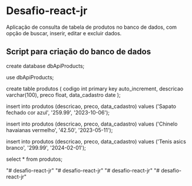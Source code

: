 
# Desafio-react-jr

Aplicação de consulta de tabela de produtos no banco de dados, com opção de buscar, inserir, editar e excluir dados.

## Script para criação do banco de dados

create database dbApiProducts;

use dbApiProducts;

create table produtos (
codigo int primary key auto_increment,
descricao varchar(100),
preco float,
data_cadastro date
);

insert into produtos (descricao, preco, data_cadastro) values ('Sapato fechado cor azul', '259.99', '2023-10-06');

insert into produtos (descricao, preco, data_cadastro) values ('Chinelo havaianas vermelho', '42.50', '2023-05-11');

insert into produtos (descricao, preco, data_cadastro) values ('Tenis asics branco', '299.99', '2024-02-01');

select * from produtos;

"# desafio-react-jr" 
"# desafio-react-jr" 
"# desafio-react-jr" 
"# desafio-react-jr" 

